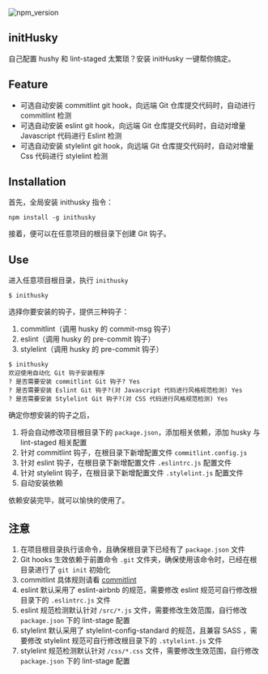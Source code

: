 ![npm_version](https://img.shields.io/npm/v/inithusky.svg)

## initHusky

自己配置 hushy 和 lint-staged 太繁琐？安装 initHusky 一键帮你搞定。

## Feature

+ 可选自动安装 commitlint git hook，向远端 Git 仓库提交代码时，自动进行 commitlint 检测
+ 可选自动安装 eslint git hook，向远端 Git 仓库提交代码时，自动对增量 Javascript 代码进行 Eslint 检测
+ 可选自动安装 stylelint git hook，向远端 Git 仓库提交代码时，自动对增量 Css 代码进行 stylelint 检测

## Installation

首先，全局安装 inithusky 指令：

```
npm install -g inithusky
```

接着，便可以在任意项目的根目录下创建 Git 钩子。

## Use

进入任意项目根目录，执行 `inithusky`

```
$ inithusky
```

选择你要安装的钩子，提供三种钩子：

1. commitlint（调用 husky 的 commit-msg 钩子） 
2. eslint（调用 husky 的 pre-commit 钩子）
3. stylelint（调用 husky 的 pre-commit 钩子）

```
$ inithusky
欢迎使用自动化 Git 钩子安装程序
? 是否需要安装 commitlint Git 钩子? Yes
? 是否需要安装 Eslint Git 钩子?(对 Javascript 代码进行风格规范检测) Yes
? 是否需要安装 Stylelint Git 钩子?(对 CSS 代码进行风格规范检测) Yes
```

确定你想安装的钩子之后，

1. 将会自动修改项目根目录下的 `package.json`，添加相关依赖，添加 husky 与 lint-staged 相关配置
2. 针对 commitlint 钩子，在根目录下新增配置文件 `commitlint.config.js`
3. 针对 eslint 钩子，在根目录下新增配置文件 `.eslintrc.js` 配置文件
4. 针对 stylelint 钩子，在根目录下新增配置文件 `.stylelint.js` 配置文件
5. 自动安装依赖

依赖安装完毕，就可以愉快的使用了。

## 注意

1. 在项目根目录执行该命令，且确保根目录下已经有了 `package.json` 文件
2. Git hooks 生效依赖于前置命令 `.git` 文件夹，确保使用该命令时，已经在根目录进行了 `git init` 初始化
3. commitlint 具体规则请看 [commitlint](https://github.com/conventional-changelog/commitlint)
4. eslint 默认采用了 eslint-airbnb 的规范，需要修改 eslint 规范可自行修改根目录下的 `.eslintrc.js` 文件
5. eslint 规范检测默认针对 `/src/*.js` 文件，需要修改生效范围，自行修改 `package.json` 下的 lint-stage 配置
6. stylelint 默认采用了 stylelint-config-standard 的规范，且兼容 SASS ，需要修改 stylelint 规范可自行修改根目录下的 `.stylelint.js` 文件
7. stylelint 规范检测默认针对 `/css/*.css` 文件，需要修改生效范围，自行修改 `package.json` 下的 lint-stage 配置

